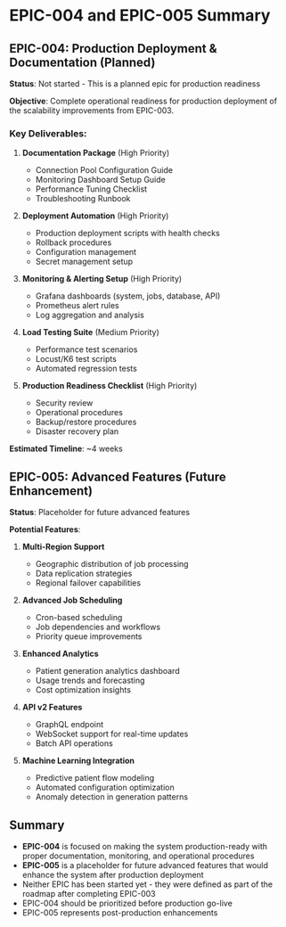 # EPIC-004 and EPIC-005 Summary

## EPIC-004: Production Deployment & Documentation (Planned)

**Status**: Not started - This is a planned epic for production readiness

**Objective**: Complete operational readiness for production deployment of the scalability improvements from EPIC-003.

### Key Deliverables:

1. **Documentation Package** (High Priority)
   - Connection Pool Configuration Guide
   - Monitoring Dashboard Setup Guide
   - Performance Tuning Checklist
   - Troubleshooting Runbook

2. **Deployment Automation** (High Priority)
   - Production deployment scripts with health checks
   - Rollback procedures
   - Configuration management
   - Secret management setup

3. **Monitoring & Alerting Setup** (High Priority)
   - Grafana dashboards (system, jobs, database, API)
   - Prometheus alert rules
   - Log aggregation and analysis

4. **Load Testing Suite** (Medium Priority)
   - Performance test scenarios
   - Locust/K6 test scripts
   - Automated regression tests

5. **Production Readiness Checklist** (High Priority)
   - Security review
   - Operational procedures
   - Backup/restore procedures
   - Disaster recovery plan

**Estimated Timeline**: ~4 weeks

## EPIC-005: Advanced Features (Future Enhancement)

**Status**: Placeholder for future advanced features

**Potential Features**:

1. **Multi-Region Support**
   - Geographic distribution of job processing
   - Data replication strategies
   - Regional failover capabilities

2. **Advanced Job Scheduling**
   - Cron-based scheduling
   - Job dependencies and workflows
   - Priority queue improvements

3. **Enhanced Analytics**
   - Patient generation analytics dashboard
   - Usage trends and forecasting
   - Cost optimization insights

4. **API v2 Features**
   - GraphQL endpoint
   - WebSocket support for real-time updates
   - Batch API operations

5. **Machine Learning Integration**
   - Predictive patient flow modeling
   - Automated configuration optimization
   - Anomaly detection in generation patterns

## Summary

- **EPIC-004** is focused on making the system production-ready with proper documentation, monitoring, and operational procedures
- **EPIC-005** is a placeholder for future advanced features that would enhance the system after production deployment
- Neither EPIC has been started yet - they were defined as part of the roadmap after completing EPIC-003
- EPIC-004 should be prioritized before production go-live
- EPIC-005 represents post-production enhancements